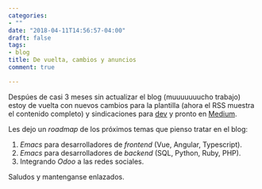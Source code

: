 ```yaml
---
categories:
- ""
date: "2018-04-11T14:56:57-04:00"
draft: false
tags:
- blog
title: De vuelta, cambios y anuncios
comment: true

---
```


Despúes de casi 3 meses sin actualizar el blog (muuuuuuucho trabajo) estoy de
vuelta con nuevos cambios para la plantilla (ahora el RSS muestra el contenido
completo) y sindicaciones para [dev](https://dev.to/yorodm ) y pronto en
[Medium](http://medium.com ).

Les dejo un *roadmap* de los próximos temas que pienso tratar en el blog:

1. *Emacs* para desarrolladores de *frontend* (Vue, Angular, Typescript).
2. *Emacs* para desarrolladores de *backend* (SQL, Python, Ruby, PHP).
3. Integrando *Odoo* a las redes sociales.

Saludos y mantenganse enlazados.
